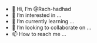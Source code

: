 - 👋 Hi, I’m @Rach-hadhad
- 👀 I’m interested in ...
- 🌱 I’m currently learning ...
- 💞️ I’m looking to collaborate on ...
- 📫 How to reach me ...

<!---
Rach-hadhad/Rach-hadhad is a ✨ special ✨ repository because its `README.md` (this file) appears on your GitHub profile.
You can click the Preview link to take a look at your changes.
--->
